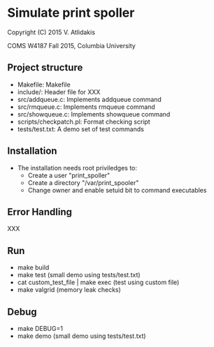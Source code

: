 Simulate print spoller
==
Copyright (C) 2015 V. Atlidakis

COMS W4187 Fall 2015, Columbia University

## Project structure

* Makefile: Makefile
* include/: Header file for XXX
* src/addqueue.c: Implements addqueue command
* src/rmqueue.c: Implements rmqueue command
* src/showqueue.c: Implements showqueue command
* scripts/checkpatch.pl: Format checking script
* tests/test.txt: A demo set of test commands

## Installation
* The installation needs root priviledges to:
  - Create a user "print_spoller"
  - Create a directory "/var/print_spooler"
  - Change owner and enable setuid bit to command executables


## Error Handling
XXX

## Run
* make build
* make test (small demo using tests/test.txt)
* cat custom_test_file | make exec (test using custom file)
* make valgrid (memory leak checks)

## Debug
* make DEBUG=1
* make demo (small demo using tests/test.txt)
